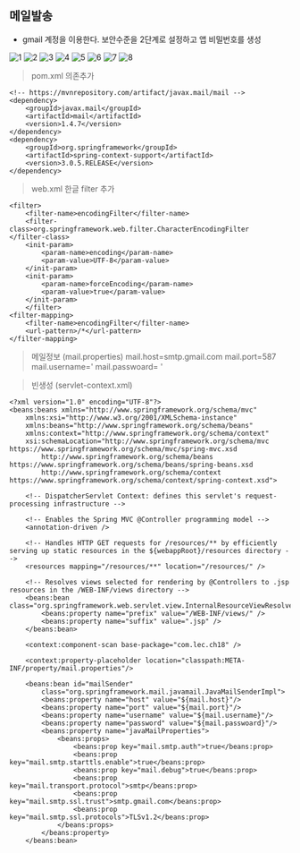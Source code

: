 ## 메일발송

- gmail 계정을 이용한다. 보안수준을 2단계로 설정하고 앱 비밀번호를 생성

![1](https://user-images.githubusercontent.com/118541186/232379585-8c6dd661-5319-45ab-b381-859e77283741.PNG)
![2](https://user-images.githubusercontent.com/118541186/232379590-9cd26482-f094-4fc6-944a-25036e4a40d8.PNG)
![3](https://user-images.githubusercontent.com/118541186/232379596-499b44cc-0054-428b-91d0-6d98a6ac3ac3.PNG)
![4](https://user-images.githubusercontent.com/118541186/232379597-74ef9b56-3956-4a6d-bccc-bd1f480a5c61.PNG)
![5](https://user-images.githubusercontent.com/118541186/232379599-e5aa4d99-836b-4169-a7f9-404d2e353be6.PNG)
![6](https://user-images.githubusercontent.com/118541186/232379601-acb6a0c2-cbfc-4cfb-9212-361824359006.PNG)
![7](https://user-images.githubusercontent.com/118541186/232379602-38eeea06-5d82-4bd5-8911-6aa24ddb5fa1.PNG)
![8](https://user-images.githubusercontent.com/118541186/232379603-ba85e1a9-97cd-4074-8bf7-aa5d378d23b6.PNG)

> pom.xml 의존추가
```
<!-- https://mvnrepository.com/artifact/javax.mail/mail -->
<dependency>
	<groupId>javax.mail</groupId>
	<artifactId>mail</artifactId>
	<version>1.4.7</version>
</dependency>
<dependency>
	<groupId>org.springframework</groupId>
	<artifactId>spring-context-support</artifactId>
	<version>3.0.5.RELEASE</version>
</dependency>
```

> web.xml 한글 filter 추가
```
<filter>
	<filter-name>encodingFilter</filter-name>
	<filter-class>org.springframework.web.filter.CharacterEncodingFilter
</filter-class>
	<init-param>
		<param-name>encoding</param-name>
		<param-value>UTF-8</param-value>
	</init-param>
	<init-param>
		<param-name>forceEncoding</param-name>
		<param-value>true</param-value>
	</init-param>
	</filter>
<filter-mapping>
	<filter-name>encodingFilter</filter-name>
	<url-pattern>/*</url-pattern>
</filter-mapping>

```

> 메일정보 (mail.properties)
mail.host=smtp.gmail.com
mail.port=587
mail.username='
mail.passwoard= '


> 빈생성 (servlet-context.xml)
```
<?xml version="1.0" encoding="UTF-8"?>
<beans:beans xmlns="http://www.springframework.org/schema/mvc"
	xmlns:xsi="http://www.w3.org/2001/XMLSchema-instance"
	xmlns:beans="http://www.springframework.org/schema/beans"
	xmlns:context="http://www.springframework.org/schema/context"
	xsi:schemaLocation="http://www.springframework.org/schema/mvc https://www.springframework.org/schema/mvc/spring-mvc.xsd
		http://www.springframework.org/schema/beans https://www.springframework.org/schema/beans/spring-beans.xsd
		http://www.springframework.org/schema/context https://www.springframework.org/schema/context/spring-context.xsd">

	<!-- DispatcherServlet Context: defines this servlet's request-processing infrastructure -->
	
	<!-- Enables the Spring MVC @Controller programming model -->
	<annotation-driven />

	<!-- Handles HTTP GET requests for /resources/** by efficiently serving up static resources in the ${webappRoot}/resources directory -->
	<resources mapping="/resources/**" location="/resources/" />

	<!-- Resolves views selected for rendering by @Controllers to .jsp resources in the /WEB-INF/views directory -->
	<beans:bean class="org.springframework.web.servlet.view.InternalResourceViewResolver">
		<beans:property name="prefix" value="/WEB-INF/views/" />
		<beans:property name="suffix" value=".jsp" />
	</beans:bean>
	
	<context:component-scan base-package="com.lec.ch18" />
	
	<context:property-placeholder location="classpath:META-INF/property/mail.properties"/>
	
	<beans:bean id="mailSender"
		class="org.springframework.mail.javamail.JavaMailSenderImpl">
		<beans:property name="host" value="${mail.host}"/>
		<beans:property name="port" value="${mail.port}"/>
		<beans:property name="username" value="${mail.username}"/>
		<beans:property name="password" value="${mail.passwoard}"/>
		<beans:property name="javaMailProperties">
			<beans:props>
				<beans:prop key="mail.smtp.auth">true</beans:prop>
				<beans:prop key="mail.smtp.starttls.enable">true</beans:prop>
				<beans:prop key="mail.debug">true</beans:prop>
				<beans:prop key="mail.transport.protocol">smtp</beans:prop>
				<beans:prop key="mail.smtp.ssl.trust">smtp.gmail.com</beans:prop>
				<beans:prop key="mail.smtp.ssl.protocols">TLSv1.2</beans:prop>
			</beans:props>
		</beans:property>
	</beans:bean>
```